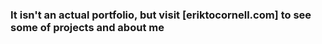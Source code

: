 ### It isn't an actual portfolio, but visit [eriktocornell.com] to see some of projects and about me

